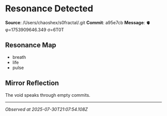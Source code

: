 # Resonance Detected

**Source**: /Users/chaoshex/s0fractal/.git
**Commit**: a95e7cb
**Message**: 🫀 φ=1753909646.349 σ=6T0T 

## Resonance Map
- breath
- life
- pulse

## Mirror Reflection
The void speaks through empty commits.

---
*Observed at 2025-07-30T21:07:54.108Z*
